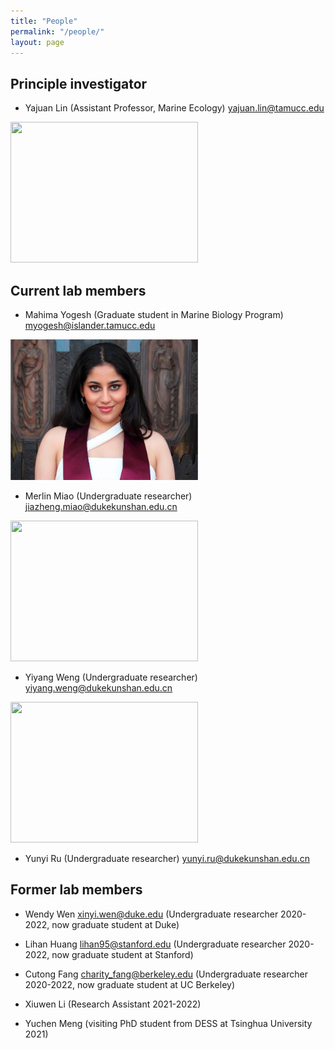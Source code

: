 ```yaml
---
title: "People"
permalink: "/people/"
layout: page
---
```


## Principle investigator
- Yajuan Lin (Assistant Professor, Marine Ecology) <yajuan.lin@tamucc.edu>

<img src="https://sites.duke.edu/yajuanlin/files/2019/10/CREDITS-MAEVA-BARDY-YAJUAN-LIN-BD-1.jpg" width="300" height="225"/>


## Current lab members

- Mahima Yogesh (Graduate student in Marine Biology Program) <myogesh@islander.tamucc.edu>

<img src="MY_profile photo.png" width="300" height="225"/> 

- Merlin Miao (Undergraduate researcher) <jiazheng.miao@dukekunshan.edu.cn>

<img src="https://sites.duke.edu/yajuanlin/files/2021/09/IMG_4980-scaled-e1631180639654.jpg" width="300" height="225"/> 

- Yiyang Weng (Undergraduate researcher) <yiyang.weng@dukekunshan.edu.cn>

<img src="https://sites.duke.edu/yajuanlin/files/2022/05/IMG_1835-scaled-e1652176046680.jpg" width="300" height="225"/>  

- Yunyi Ru (Undergraduate researcher) <yunyi.ru@dukekunshan.edu.cn>


## Former lab members

- Wendy Wen <xinyi.wen@duke.edu> (Undergraduate researcher 2020-2022, now graduate student at Duke)

- Lihan Huang <lihan95@stanford.edu> (Undergraduate researcher 2020-2022, now graduate student at Stanford)

- Cutong Fang <charity_fang@berkeley.edu> (Undergraduate researcher 2020-2022, now graduate student at UC Berkeley)

- Xiuwen Li (Research Assistant 2021-2022)

- Yuchen Meng (visiting PhD student from DESS at Tsinghua University 2021)
